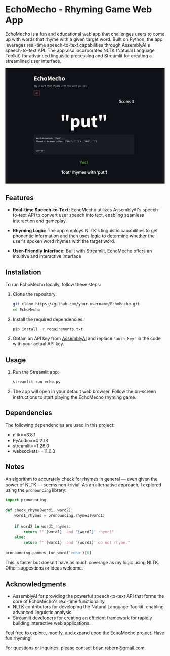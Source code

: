 # EchoMecho - Rhyming Game Web App

EchoMecho is a fun and educational web app that challenges users to come up with words that rhyme with a given target word. Built on Python, the app leverages real-time speech-to-text capabilities through AssemblyAI's speech-to-text API. The app also incorporates NLTK (Natural Language Toolkit) for advanced linguistic processing and Streamlit for creating a streamlined user interface.

![Screenshot](screenshot.png)

## Features

- **Real-time Speech-to-Text:** EchoMecho utilizes AssemblyAI's speech-to-text API to convert user speech into text, enabling seamless interaction and gameplay.

- **Rhyming Logic:** The app employs NLTK's linguistic capabilities to get phonentic information and then uses logic to determine whether the user's spoken word rhymes with the target word.

- **User-Friendly Interface:** Built with Streamlit, EchoMecho offers an intuitive and interactive interface

## Installation

To run EchoMecho locally, follow these steps:

1. Clone the repository:

   ```bash
   git clone https://github.com/your-username/EchoMecho.git
   cd EchoMecho
   ```

2. Install the required dependencies:

   ```bash
   pip install -r requirements.txt
   ```

3. Obtain an API key from [AssemblyAI](https://www.assemblyai.com/) and replace `'auth_key'` in the code with your actual API key.

## Usage

1. Run the Streamlit app:

   ```bash
   streamlit run echo.py
   ```

2. The app will open in your default web browser. Follow the on-screen instructions to start playing the EchoMecho rhyming game.

## Dependencies

The following dependencies are used in this project:

- nltk==3.8.1
- PyAudio==0.2.13
- streamlit==1.26.0
- websockets==11.0.3

## Notes

An algorithm to accurately check for rhymes in general — even given the power of NLTK — seems non-trivial. As an alternative approach, I explored using the `pronouncing` library:

```python
import pronouncing

def check_rhyme(word1, word2):
    word1_rhymes = pronouncing.rhymes(word1)

    if word2 in word1_rhymes:
        return f"'{word1}' and '{word2}' rhyme!"
    else:
        return f"'{word1}' and '{word2}' do not rhyme."

pronouncing.phones_for_word('echo')[0]
```

This is faster but doesn't have as much coverage as my logic using NLTK. Other suggestions or ideas welcome.

## Acknowledgments

- AssemblyAI for providing the powerful speech-to-text API that forms the core of EchoMecho's real-time functionality.
- NLTK contributors for developing the Natural Language Toolkit, enabling advanced linguistic analysis.
- Streamlit developers for creating an efficient framework for rapidly building interactive web applications.

Feel free to explore, modify, and expand upon the EchoMecho project. Have fun rhyming!

For questions or inquiries, please contact [brian.rabern@gmail.com](brian.rabern@gmail.com).
